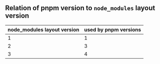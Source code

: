 ## Relation of pnpm version to `node_modules` layout version

| node_modules layout version | used by pnpm versions |
| -- | -- |
| 1  | 1  |
| 2  | 3  |
| 3  | 4 |

